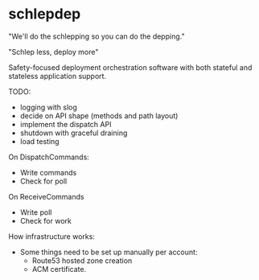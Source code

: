 # schlepdep

"We'll do the schlepping so you can do the depping."

"Schlep less, deploy more"

Safety-focused deployment orchestration software with both stateful and stateless application support.

TODO:
- logging with slog
- decide on API shape (methods and path layout)
- implement the dispatch API
- shutdown with graceful draining
- load testing

On DispatchCommands:
- Write commands
- Check for poll

On ReceiveCommands
- Write poll
- Check for work

How infrastructure works:
- Some things need to be set up manually per account:
    - Route53 hosted zone creation
    - ACM certificate.